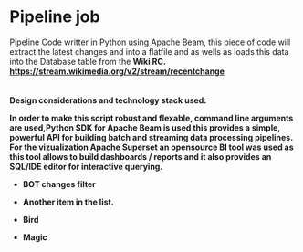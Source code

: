 # Pipeline job

Pipeline Code writter in Python using Apache Beam, this piece of code will extract the latest changes and into a flatfile and as wells as loads this data into the Database table from the <b>Wiki RC<b>. https://stream.wikimedia.org/v2/stream/recentchange <br><br><br>
<b>Design considerations and technology stack used:<b>  
  
  In order to make this script robust and flexable, command line arguments are used,Python SDK for Apache Beam is used this  provides a simple, powerful API for building batch and streaming data processing pipelines.
  For the vizualization Apache Superset an opensource BI tool was used as this tool allows to build dashboards / reports and it also provides an SQL/IDE editor for interactive querying.
  
  


<ul>
<li><p>BOT changes filter </p> </li>
<li><p>Another item in the list.</p></li>
</ul>

<ul>
<li><p>Bird</p></li>
<li><p>Magic</p></li>
</ul>
